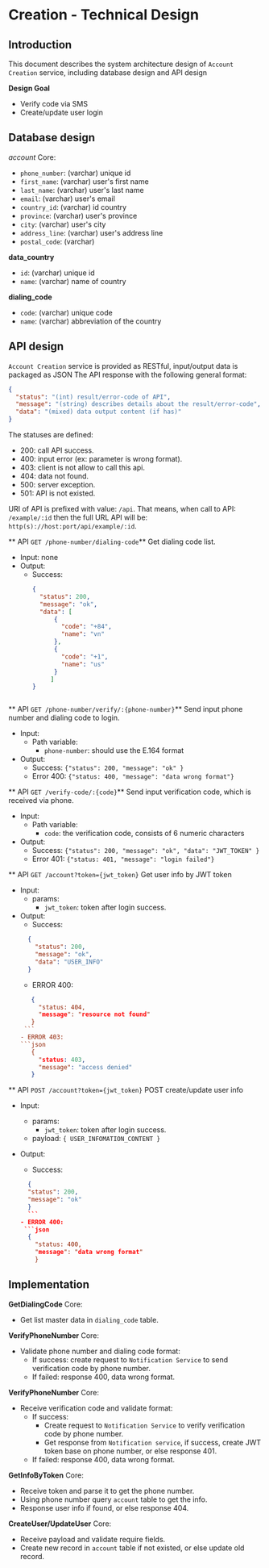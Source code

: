 #   Creation - Technical Design

## Introduction
This document describes the system architecture design of `Account Creation` service, including database design and API design

**Design Goal**

- Verify code via SMS
- Create/update user login

## Database design
*account*
Core:
- `phone_number`: (varchar) unique id
- `first_name`: (varchar) user's first name
- `last_name`: (varchar) user's last name
- `email`: (varchar) user's email
- `country_id`: (varchar) id country
- `province`: (varchar) user's province
- `city`: (varchar) user's city
- `address_line`: (varchar) user's address line
- `postal_code`: (varchar)

**data_country**
- `id`: (varchar) unique id
- `name`: (varchar) name of country

**dialing_code**
- `code`: (varchar) unique code
- `name`: (varchar) abbreviation of the country

## API design
`Account Creation` service is provided as RESTful, input/output data is packaged as JSON
The API response with the following general format:
```json
{
  "status": "(int) result/error-code of API",
  "message": "(string) describes details about the result/error-code",
  "data": "(mixed) data output content (if has)"
}
```
The statuses are defined:
- 200: call API success.
- 400: input error (ex: parameter is wrong format).
- 403: client is not allow to call this api.
- 404: data not found.
- 500: server exception.
- 501: API is not existed.

URI of API is prefixed with value: `/api`.
That means, when call to API: `/example/:id` then the full URL API will be: `http(s)://host:port/api/example/:id`.

** API `GET /phone-number/dialing-code`**
Get dialing code list.
- Input: none
- Output:
    - Success:
        ```json
        {
          "status": 200,
          "message": "ok",
          "data": [
              {
                "code": "+84",
                "name": "vn"
              },
              {
                "code": "+1",
                "name": "us"
              }
             ]
        }  
    ```
    
** API `GET /phone-number/verify/:{phone-number}`**
Send input phone number and dialing code to login.
- Input:
    - Path variable:
        - `phone-number`: should use the E.164 format
- Output:
    - Success: `{"status": 200, "message": "ok" }`
    - Error 400: `{"status: 400, "message": "data wrong format"}`
    
** API `GET /verify-code/:{code}`**
Send input verification code, which is received via phone.
- Input:
    - Path variable:
        - `code`: the verification code, consists of 6 numeric characters
- Output:
    - Success: `{"status": 200, "message": "ok", "data": "JWT_TOKEN" }`
    - Error 401: `{"status: 401, "message": "login failed"}`
    
    
** API `GET /account?token={jwt_token}`
Get user info by JWT token
- Input:
    - params:
        - `jwt_token`: token after login success.
- Output:
    - Success: 
    ```json
      {
        "status": 200,
        "message": "ok",
        "data": "USER_INFO"
      }
    ```
    - ERROR 400: 
     ```json
        {
          "status: 404,
          "message": "resource not found"
        }
      ```
    - ERROR 403: 
    ```json
        {
          "status: 403,
          "message": "access denied"
        }
    ```
    
** API `POST /account?token={jwt_token}`
POST create/update user info
- Input:
    - params:
        - `jwt_token`: token after login success.
    - payload:
        `{ USER_INFOMATION_CONTENT }`
     
- Output:
    - Success: 
    ```json
      {
      "status": 200,
      "message": "ok"
      }
      ```
    - ERROR 400: 
     ```json
      {
        "status: 400,
        "message": "data wrong format"
        }
    ```

## Implementation

**GetDialingCode**
Core:
- Get list master data in `dialing_code` table.

**VerifyPhoneNumber**
Core:
- Validate phone number and dialing code format:
    - If success: create request to `Notification Service` to send verification code by phone number.
    - If failed: response 400, data wrong format.
    
**VerifyPhoneNumber**
Core:
- Receive verification code and validate format:
    - If success: 
        - Create request to `Notification Service` to verify verification code by phone number.
        - Get response from `Notification service`, if success, create JWT token base on phone number, or else response 401.
    - If failed: response 400, data wrong format.
    
**GetInfoByToken**
Core:
- Receive token and parse it to get the phone number.
- Using phone number query `account` table to get the info.
- Response user info if found, or else response 404.

**CreateUser/UpdateUser**
Core:
- Receive payload and validate require fields.
- Create new record in `account` table if not existed, or else update old record.
